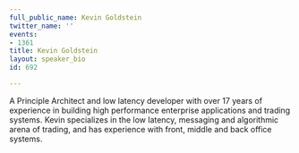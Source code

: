 ```yaml
---
full_public_name: Kevin Goldstein
twitter_name: ''
events:
- 1361
title: Kevin Goldstein
layout: speaker_bio
id: 692

---
```

A Principle Architect and low latency developer with over 17 years of experience in building high performance enterprise applications and trading systems. Kevin specializes in the low latency, messaging and algorithmic arena of trading, and has experience with front, middle and back office systems.